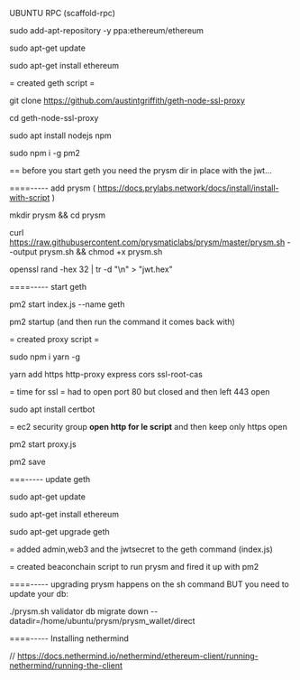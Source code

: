 UBUNTU RPC (scaffold-rpc)

sudo add-apt-repository -y ppa:ethereum/ethereum

sudo apt-get update

sudo apt-get install ethereum

= created geth script =

git clone https://github.com/austintgriffith/geth-node-ssl-proxy

cd geth-node-ssl-proxy

sudo apt install nodejs npm

sudo npm i -g pm2

== before you start geth you need the prysm dir in place with the jwt...



====----- add prysm ( https://docs.prylabs.network/docs/install/install-with-script )

mkdir prysm && cd prysm

curl https://raw.githubusercontent.com/prysmaticlabs/prysm/master/prysm.sh --output prysm.sh && chmod +x prysm.sh

openssl rand -hex 32 | tr -d "\n" > "jwt.hex"



====-----  start geth


pm2 start index.js --name geth

pm2 startup
(and then run the command it comes back with)

= created proxy script =

sudo npm i yarn -g

yarn add https http-proxy express cors ssl-root-cas

= time for ssl = had to open port 80 but closed and then left 443 open

sudo apt  install certbot

= ec2 security group **open http for le script** and then keep only https open

pm2 start proxy.js

pm2 save

===----- update geth

sudo apt-get update

sudo apt-get install ethereum

sudo apt-get upgrade geth




= added admin,web3 and the jwtsecret to the geth command (index.js)

= created beaconchain script to run prysm and fired it up with pm2

====----- upgrading prysm happens on the sh command BUT you need to update your db:

./prysm.sh validator db migrate down --datadir=/home/ubuntu/prysm/prysm_wallet/direct


====----- Installing nethermind

// https://docs.nethermind.io/nethermind/ethereum-client/running-nethermind/running-the-client




